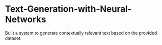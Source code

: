 # Text-Generation-with-Neural-Networks
Built a system to generate contextually relevant text based on the provided dataset.
